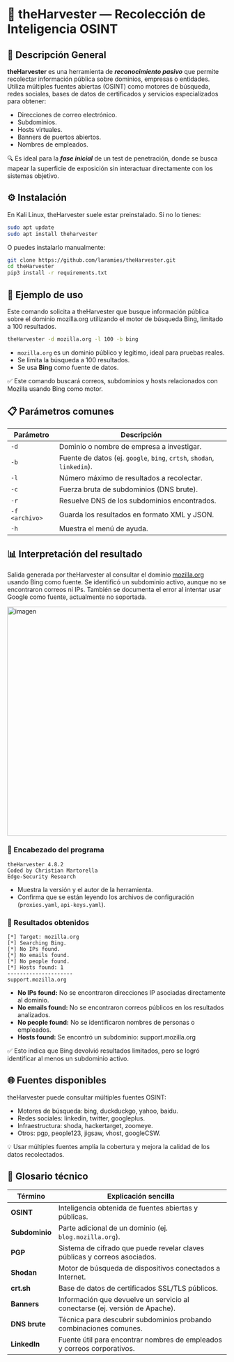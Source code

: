 # 🧭 theHarvester — Recolección de Inteligencia OSINT

## 📌 Descripción General

**theHarvester** es una herramienta de ***reconocimiento pasivo*** que permite recolectar información pública sobre dominios, empresas o entidades. Utiliza múltiples fuentes abiertas (OSINT) como motores de búsqueda, redes sociales, bases de datos de certificados y servicios especializados para obtener:

- Direcciones de correo electrónico.
- Subdominios.
- Hosts virtuales.
- Banners de puertos abiertos.
- Nombres de empleados.

🔍 Es ideal para la ***fase inicial*** de un test de penetración, donde se busca mapear la superficie de exposición sin interactuar directamente con los sistemas objetivo.

## ⚙️ Instalación

En Kali Linux, theHarvester suele estar preinstalado. Si no lo tienes:

```Bash
sudo apt update
sudo apt install theharvester
```

O puedes instalarlo manualmente:

```Bash
git clone https://github.com/laramies/theHarvester.git
cd theHarvester
pip3 install -r requirements.txt
```

## 🚀 Ejemplo de uso

Este comando solicita a theHarvester que busque información pública sobre el dominio mozilla.org utilizando el motor de búsqueda Bing, limitado a 100 resultados.

```Bash
theHarvester -d mozilla.org -l 100 -b bing
```

- `mozilla.org` es un dominio público y legítimo, ideal para pruebas reales.
- Se limita la búsqueda a 100 resultados.
- Se usa **Bing** como fuente de datos.

✅ Este comando buscará correos, subdominios y hosts relacionados con Mozilla usando Bing como motor.

## 📋 Parámetros comunes

| Parámetro       | Descripción                                                                 |
|-----------------|-----------------------------------------------------------------------------|
| `-d`            | Dominio o nombre de empresa a investigar.                                   |
| `-b`            | Fuente de datos (ej. `google`, `bing`, `crtsh`, `shodan`, `linkedin`).      |
| `-l`            | Número máximo de resultados a recolectar.                                   |
| `-c`            | Fuerza bruta de subdominios (DNS brute).                                    |
| `-r`            | Resuelve DNS de los subdominios encontrados.                                |
| `-f <archivo>`  | Guarda los resultados en formato XML y JSON.                                |
| `-h`            | Muestra el menú de ayuda.                                                    |

## 📊 Interpretación del resultado

Salida generada por theHarvester al consultar el dominio [mozilla.org](https://mozilla.org) usando Bing como fuente. Se identificó un subdominio activo, aunque no se encontraron correos ni IPs. También se documenta el error al intentar usar Google como fuente, actualmente no soportada. 

<img width="551" height="525" alt="imagen" src="https://github.com/user-attachments/assets/7bcb6912-ccab-47fc-9492-c2338f2b0ae8" />

### 🧾 Encabezado del programa

```Text
theHarvester 4.8.2
Coded by Christian Martorella
Edge-Security Research
```

- Muestra la versión y el autor de la herramienta.
- Confirma que se están leyendo los archivos de configuración (`proxies.yaml`, `api-keys.yaml`).

### 📍 Resultados obtenidos

```Text
[*] Target: mozilla.org
[*] Searching Bing.
[*] No IPs found.
[*] No emails found.
[*] No people found.
[*] Hosts found: 1
---------------------
support.mozilla.org
```

- **No IPs found:** No se encontraron direcciones IP asociadas directamente al dominio.
- **No emails found:** No se encontraron correos públicos en los resultados analizados.
- **No people found:** No se identificaron nombres de personas o empleados.
- **Hosts found:** Se encontró un subdominio: support.mozilla.org

✅ Esto indica que Bing devolvió resultados limitados, pero se logró identificar al menos un subdominio activo.


## 🌐 Fuentes disponibles

theHarvester puede consultar múltiples fuentes OSINT:

- Motores de búsqueda: bing, duckduckgo, yahoo, baidu.
- Redes sociales: linkedin, twitter, googleplus.
- Infraestructura: shoda, hackertarget, zoomeye.
- Otros: pgp, people123, jigsaw, vhost, googleCSW.

💡 Usar múltiples fuentes amplía la cobertura y mejora la calidad de los datos recolectados.

## 📖 Glosario técnico

| Término              | Explicación sencilla                                                                 |
|----------------------|--------------------------------------------------------------------------------------|
| **OSINT**            | Inteligencia obtenida de fuentes abiertas y públicas.                               |
| **Subdominio**       | Parte adicional de un dominio (ej. `blog.mozilla.org`).                             |
| **PGP**              | Sistema de cifrado que puede revelar claves públicas y correos asociados.           |
| **Shodan**           | Motor de búsqueda de dispositivos conectados a Internet.                            |
| **crt.sh**           | Base de datos de certificados SSL/TLS públicos.                                     |
| **Banners**          | Información que devuelve un servicio al conectarse (ej. versión de Apache).         |
| **DNS brute**        | Técnica para descubrir subdominios probando combinaciones comunes.                  |
| **LinkedIn**         | Fuente útil para encontrar nombres de empleados y correos corporativos.             |
